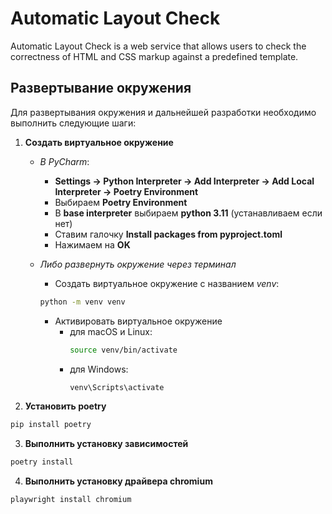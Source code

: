 # Automatic Layout Check

Automatic Layout Check is a web service that allows users to check the correctness of HTML and CSS markup
against a predefined template.


## Развертывание окружения
Для развертывания окружения и дальнейшей разработки необходимо выполнить следующие шаги:
1. **Создать виртуальное окружение**
   - _В PyCharm_:
       - **Settings -> Python Interpreter -> Add Interpreter -> Add Local Interpreter -> Poetry Environment**
       - Выбираем **Poetry Environment**
       - В **base interpreter** выбираем **python 3.11** (устанавливаем если нет)
       - Ставим галочку **Install packages from pyproject.toml**
       - Нажимаем на **OK**

   - _Либо развернуть окружение через терминал_
        - Создать виртуальное окружение с названием _venv_:
       ``` bash
       python -m venv venv
       ```
        - Активировать виртуальное окружение
          - для macOS и Linux:
             ``` bash
             source venv/bin/activate
             ```
          - для Windows:
             ``` bash
             venv\Scripts\activate
             ```
2. **Установить poetry**
``` bash
pip install poetry
```

3. **Выполнить установку зависимостей**
``` bash
poetry install
```

4. **Выполнить установку драйвера chromium**
```bash
playwright install chromium
```
